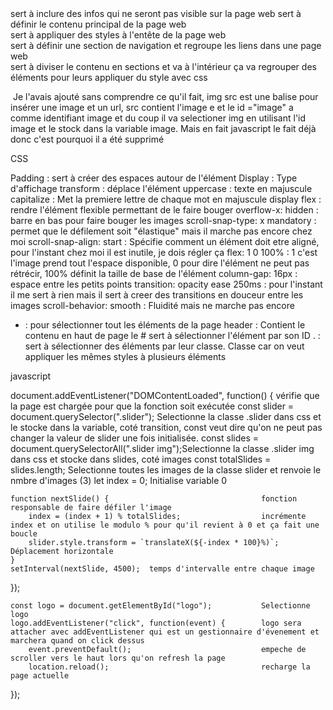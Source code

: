 <head> sert à inclure des infos qui ne seront pas visible sur la page web

<body> sert à définir le contenu principal de la page web

<section class="header"> sert à appliquer des styles à l'entête de la page web

<nav> sert à définir une section de navigation et regroupe les liens dans une page web

<div class=""> sert à diviser le contenu en sections et va à l'intérieur ça va regrouper des éléments pour leurs appliquer du style avec css

<img src="" id="image"> Je l'avais ajouté sans comprendre ce qu'il fait, img src est une balise pour insérer une image et un url, src contient l'image e et le id ="image" a comme identifiant image et du coup il va selectioner img en utilisant l'id image et le stock dans la variable image. Mais en fait javascript le fait déjà donc c'est pourquoi il a été supprimé

CSS

Padding : sert à créer des espaces autour de l'élément
Display : Type d'affichage
transform : déplace l'élément
uppercase : texte en majuscule
capitalize : Met la premiere lettre de chaque mot en majuscule
display flex : rendre l'élément flexible permettant de le faire bouger
overflow-x: hidden : barre en bas pour faire bouger les images
scroll-snap-type: x mandatory : permet que le défilement soit "élastique" mais il marche pas encore chez moi
scroll-snap-align: start : Spécifie comment un élément doit etre aligné, pour l'instant chez moi il est inutile, je dois régler ça
flex: 1 0 100% : 1 c'est l'image prend tout l'espace disponible, 0 pour dire l'élément ne peut pas rétrécir, 100% définit la taille de base de l'élément
column-gap: 16px : espace entre les petits points 
transition: opacity ease 250ms : pour l'instant il me sert à rien mais il sert à creer des transitions en douceur entre les images 
scroll-behavior: smooth : Fluidité mais ne marche pas encore

* : pour sélectionner tout les éléments de la page
header : Contient le contenu en haut de page
le # sert à sélectionner l'élément par son ID
. : sert à sélectionner des éléments par leur classe. Classe car on veut appliquer les mêmes styles à plusieurs éléments

javascript 

document.addEventListener("DOMContentLoaded", function() {  vérifie que la page est chargée pour que la fonction soit exécutée
    const slider = document.querySelector(".slider");       Selectionne la classe .slider dans css et le stocke dans la variable, coté transition, const veut dire qu'on ne 
                                                            peut pas changer la valeur de slider une fois initialisée.
    const slides = document.querySelectorAll(".slider img");Selectionne la classe .slider img dans css et stocke dans slides, coté images
    const totalSlides = slides.length;                      Selectionne toutes les images de la classe slider et renvoie le nmbre d'images (3)
    let index = 0;                                          Initialise variable 0

    function nextSlide() {                                  fonction responsable de faire défiler l'image
        index = (index + 1) % totalSlides;                  incrémente index et on utilise le modulo % pour qu'il revient à 0 et ça fait une boucle
        slider.style.transform = `translateX(${-index * 100}%)`; Déplacement horizontale
    }
    setInterval(nextSlide, 4500);  temps d'intervalle entre chaque image
});

    const logo = document.getElementById("logo");           Selectionne logo 
    logo.addEventListener("click", function(event) {        logo sera attacher avec addEventListener qui est un gestionnaire d'évenement et marchera quand on click dessus
        event.preventDefault();                             empeche de scroller vers le haut lors qu'on refresh la page
        location.reload();                                  recharge la page actuelle
});